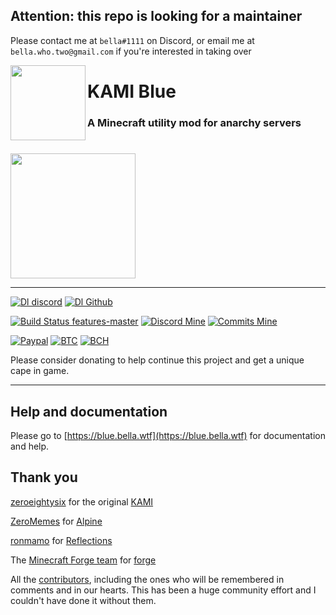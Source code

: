 ## Attention: this repo is looking for a maintainer 

Please contact me at `bella#1111` on Discord, or email me at `bella.who.two@gmail.com` if you're interested in taking over

<img src="https://github.com/kami-blue/assets/blob/assets/assets/icons/kami.svg" align="left" width="120"/>

# KAMI Blue 

### A Minecraft utility mod for anarchy servers

# 
<a href="https://blue.bella.wtf/download">
<img src="https://github.com/kami-blue/assets/blob/assets/assets/icons/download.svg" width="200"/>
</a>

***

[![Dl discord](https://img.shields.io/badge/downloads-47k-brightgreen?logo=discord&logoColor=white)](https://discord.gg/KfpqwZB)
[![Dl Github](https://img.shields.io/github/downloads/kami-blue/client/total?label=downloads&logo=github)](https://github.com/kami-blue/client/releases)

[![Build Status features-master](https://img.shields.io/travis/com/kami-blue/client/feature/master?logo=gradle&label=build)](https://travis-ci.com/kami-blue/client)
[![Discord Mine](https://img.shields.io/discord/573954110454366214?label=chat&logo=discord&logoColor=white)](https://discord.gg/KfpqwZB)
[![Commits Mine](https://img.shields.io/github/commits-since/kami-blue/client/v1.0.1/feature/master?color=light-green&label=commits&logo=git&logoColor=white)](https://github.com/kami-blue/client/releases)

[![Paypal](https://img.shields.io/badge/paypal-donate-red?color=169bd7&logo=paypal)](https://paypal.me/bellawhotwo) 
[![BTC](https://img.shields.io/badge/btc-clickme-red?color=f08b16&logo=bitcoin)](https://www.blockchain.com/btc/address/19pH4aNZZMPJkqQ2826BauRokyBs1NYon7)
[![BCH](https://img.shields.io/badge/bch-clickme-red?color=2db300&logo=cash-app)](https://www.blockchain.com/bch/address/19pH4aNZZMPJkqQ2826BauRokyBs1NYon7) 

Please consider donating to help continue this project and get a unique cape in game. 

***

## Help and documentation

Please go to [https://blue.bella.wtf](https://blue.bella.wtf) for documentation and help.

## Thank you

[zeroeightysix](https://github.com/zeroeightysix) for the original [KAMI](https://github.com/zeroeightysix/KAMI)

[ZeroMemes](https://github.com/ZeroMemes) for [Alpine](https://github.com/ZeroMemes/Alpine)

[ronmamo](https://github.com/ronmamo/) for [Reflections](https://github.com/ronmamo/reflections)

The [Minecraft Forge team](https://github.com/MinecraftForge) for [forge](https://files.minecraftforge.net/)

All the [contributors](https://github.com/kami-blue/client/graphs/contributors), including the ones who will be remembered in comments and in our hearts. This has been a huge community effort and I couldn't have done it without them.
